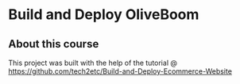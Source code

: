 # Build and Deploy OliveBoom

## About this course
This project was built with the help of the tutorial @ https://github.com/tech2etc/Build-and-Deploy-Ecommerce-Website
